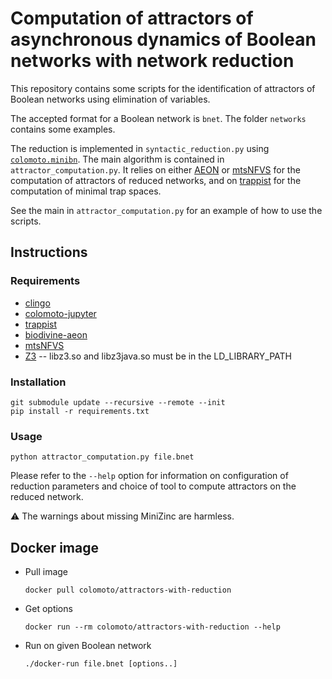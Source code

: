 # Computation of attractors of asynchronous dynamics of Boolean networks with network reduction

This repository contains some scripts for the identification of attractors of Boolean networks
using elimination of variables.

The accepted format for a Boolean network is `bnet`.
The folder `networks` contains some examples.

The reduction is implemented in `syntactic_reduction.py` using [`colomoto.minibn`](https://github.com/colomoto/colomoto-jupyter).
The main algorithm is contained in `attractor_computation.py`.
It relies on either [AEON](https://github.com/sybila/biodivine-boolean-models)
or [mtsNFVS](https://github.com/giang-trinh/mtsNFVS)
for the computation of attractors of reduced networks,
and on [trappist](https://github.com/soli/trap-spaces-as-siphons)
for the computation of minimal trap spaces.

See the main in `attractor_computation.py` for an example of how to use the scripts.

## Instructions

### Requirements
- [clingo](https://potassco.org/clingo)
- [colomoto-jupyter](https://github.com/colomoto/colomoto-jupyter)
- [trappist](https://github.com/soli/trap-spaces-as-siphons)
- [biodivine-aeon](https://github.com/sybila/biodivine-boolean-models)
- [mtsNFVS](https://github.com/giang-trinh/mtsNFVS)
- [Z3](https://github.com/Z3Prover/z3/releases/) -- libz3.so and libz3java.so must be in the LD_LIBRARY_PATH

### Installation
```
git submodule update --recursive --remote --init
pip install -r requirements.txt
```

### Usage

```
python attractor_computation.py file.bnet
```

Please refer to the `--help` option for information on configuration of reduction parameters
and choice of tool to compute attractors on the reduced network.

:warning: The warnings about missing MiniZinc are harmless.

## Docker image

- Pull image
    ```
    docker pull colomoto/attractors-with-reduction
    ```
- Get options
    ```
    docker run --rm colomoto/attractors-with-reduction --help
    ```
- Run on given Boolean network
    ```
    ./docker-run file.bnet [options..]
    ```

